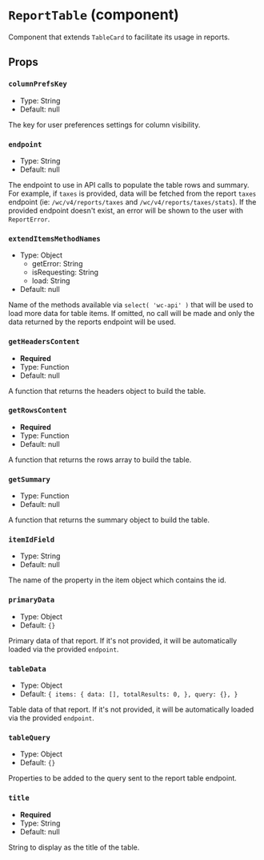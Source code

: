 `ReportTable` (component)
=========================

Component that extends `TableCard` to facilitate its usage in reports.

Props
-----

### `columnPrefsKey`

- Type: String
- Default: null

The key for user preferences settings for column visibility.

### `endpoint`

- Type: String
- Default: null

The endpoint to use in API calls to populate the table rows and summary.
For example, if `taxes` is provided, data will be fetched from the report
`taxes` endpoint (ie: `/wc/v4/reports/taxes` and `/wc/v4/reports/taxes/stats`).
If the provided endpoint doesn't exist, an error will be shown to the user
with `ReportError`.

### `extendItemsMethodNames`

- Type: Object
  - getError: String
  - isRequesting: String
  - load: String
- Default: null

Name of the methods available via `select( 'wc-api' )` that will be used to
load more data for table items. If omitted, no call will be made and only
the data returned by the reports endpoint will be used.

### `getHeadersContent`

- **Required**
- Type: Function
- Default: null

A function that returns the headers object to build the table.

### `getRowsContent`

- **Required**
- Type: Function
- Default: null

A function that returns the rows array to build the table.

### `getSummary`

- Type: Function
- Default: null

A function that returns the summary object to build the table.

### `itemIdField`

- Type: String
- Default: null

The name of the property in the item object which contains the id.

### `primaryData`

- Type: Object
- Default: `{}`

Primary data of that report. If it's not provided, it will be automatically
loaded via the provided `endpoint`.

### `tableData`

- Type: Object
- Default: `{
    items: {
        data: [],
        totalResults: 0,
    },
    query: {},
}`

Table data of that report. If it's not provided, it will be automatically
loaded via the provided `endpoint`.

### `tableQuery`

- Type: Object
- Default: `{}`

Properties to be added to the query sent to the report table endpoint.

### `title`

- **Required**
- Type: String
- Default: null

String to display as the title of the table.

